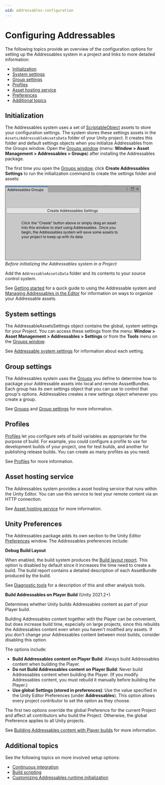 ```yaml
---
uid: addressables-configuration
---
```


# Configuring Addressables

The following topics provide an overview of the configuration options for setting up the Addressables system in a project and links to more detailed information:

* [Initialization](#initialization)
* [System settings](#system-settings)
* [Group settings]
* [Profiles](#profiles)
* [Asset hosting service](#asset-hosting-service)
* [Preferences](#unity-preferences)
* [Additional topics](#additional-topics)

## Initialization
The Addressables system uses a set of [ScriptableObject] assets to store your configuration settings. The system stores these settings assets in the `Assets/AddressableAssetsData` folder of your Unity project. It creates this folder and default settings objects when you initialize Addressables from the Groups window. Open the [Groups window] \(menu:  __Window > Asset Management > Addressables > Groups__) after installing the Addressables package.

The first time you open the [Groups window], click __Create Addressables Settings__ to run the initialization command to create the settings folder and assets:

![](images/addr_gettingstarted_firstuse.png)<br/>*Before initializing the Addressables system in a Project*

Add the `AddressableAssetsData` folder and its contents to your source control system.

See [Getting started] for a quick guide to using the Addressable system and [Managing Addressables in the Editor] for information on ways to organize your Addressable assets.

## System settings
The AddressableAssetsSettings object contains the global, system settings for your Project. You can access these settings from the menu: __Window > Asset Management > Addressables > Settings__ or from the __Tools__ menu on the [Groups window].

See [Addressable system settings] for information about each setting. 

## Group settings
The Addressables system uses the [Groups] you define to determine how to package your Addressable assets into local and remote AsssetBundles. Each group has its own settings object that you can use to control that group's options. Addressables creates a new settings object whenever you create a group.

See [Groups] and [Group settings] for more information.

## Profiles

[Profiles] let you configure sets of build variables as appropriate for the purpose of build. For example, you could configure a profile to use for development builds of your project, one for test builds, and another for publishing release builds. You can create as many profiles as you need.

See [Profiles] for more information.

## Asset hosting service

The Addressables system provides a asset hosting service that runs within the Unity Editor. You can use this service to test your remote content via an HTTP connection.

See [Asset hosting service] for more information.

<a name="unity-preferences"></a>
## Unity Preferences
The Addressables package adds its own section to the Unity Editor [Preferences] window. The Addressables preferences include:

__Debug Build Layout__ 

When enabled, the build system produces the [Build layout report]. This option is disabled by default since it increases the time need to create a build. The build report contains a detailed description of each AssetBundle produced by the build.

See [Diagnostic tools] for a description of this and other analysis tools.

__Build Addressables on Player Build__ (Unity 2021.2+)

Determines whether Unity builds Addressables content as part of your Player build. 

Building Addressables content together with the Player can be convenient, but does increase build time, especially on large projects, since this rebuilds the Addressables content even when you haven't modified any assets. If you don't change your Addressables content between most builds, consider disabling this option.

The options include:
 
* __Build Addressables content on Player Build__: Always build Addressables content when building the Player.
* __Do not Build Addressables content on Player Build__: Never build Addressables content when building the Player. (If you modify Addressables content, you must rebuild it manually before building the Player.)
* __Use global Settings (stored in preferences)__: Use the value specified in the Unity Editor Preferences (under __Addressables__). This option allows every project contributor to set the option as they choose.

The first two options override the global Preference for the current Project and affect all contributors who build the Project. Otherwise, the global Preference applies to all Unity projects.  

See [Building Addressables content with Player builds](xref:addressables-builds#build-with-player) for more information.


## Additional topics

See the following topics on more involved setup options:

* [Continuous integration]
* [Build scripting]
* [Customizing Addressables runtime initialization]


[Groups window]: xref:addressables-groups-window
[Addressable system settings]: xref:addressables-asset-settings
[Groups]: xref:addressables-groups
[Group settings]: xref:addressables-group-schemas
[Profiles]: xref:addressables-profiles
[Asset hosting service]: xref:addressables-asset-hosting-services
[Continuous integration]: xref:addressables-ci
[Build scripting]: xref:addressables-api-build-player-content
[Customizing Addressables runtime initialization]: xref:addressables-api-initialize-async
[Build layout report]: xref:addressables-build-layout-report
[Diagnostic tools]: xref:addressables-diagnostic-tools
[Preferences]: xref:Preferences
[Getting started]: xref:addressables-getting-started
[Managing Addressables in the Editor]: xref:addressables-assets-development-cycle
[ScriptableObject]: xref:UnityEngine.ScriptableObject
